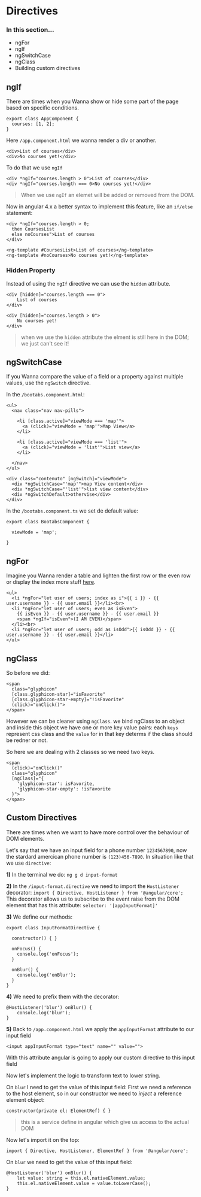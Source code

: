 # Directives

### In this section...

- ngFor
- ngIf
- ngSwitchCase
- ngClass
- Building custom directives

## ngIf

There are times when you Wanna show or hide some part of the page based on specific conditions.

```
export class AppComponent {
  courses: [1, 2];
}
```

Here `/app.component.html` we wanna render a div or another.

```
<div>List of courses</div>
<div>No courses yet!</div>
```

To do that we use `ngIf`

```
<div *ngIf="courses.length > 0">List of courses</div>
<div *ngIf="courses.length === 0>No courses yet!</div>
```
> When we use `ngIf` an elemet will be added or removed from the DOM.

Now in angular 4.x a better syntax to implement this feature, like an `if/else` statement:

```
<div *ngIf="courses.length > 0;
  then CoursesList
  else noCourses">List of courses
</div>

<ng-template #CoursesList>List of courses</ng-template>
<ng-template #noCourses>No courses yet!</ng-template>
``` 

### Hidden Property
Instead of using the `ngIf` directive we can use the `hidden` attribute.

```
<div [hidden]="courses.length === 0">
	List of courses
</div>

<div [hidden]="courses.length > 0">
	No courses yet!
</div>
```

> when we use the `hidden` attribute the elment is still here in the DOM; we just can't see it! 

## ngSwitchCase
If you Wanna compare the value of a field or a property against multiple values, use the  `ngSwitch` directive.

In the `/bootabs.component.html`:

```
<ul>
  <nav class="nav nav-pills">

    <li [class.active]="viewMode === 'map'">
      <a (click)="viewMode = 'map'">Map View</a>
    </li>

    <li [class.active]="viewMode === 'list'">
      <a (click)="viewMode = 'list'">List view</a>
    </li>

  </nav>
</ul>

<div class="contenuto" [ngSwitch]="viewMode">
  <div *ngSwitchCase="'map'">map View content</div>
  <div *ngSwitchCase="'list'">list view content</div>
  <div *ngSwitchDefault>othervise</div>
</div>
```

In the `/bootabs.component.ts` we set de default value:

```
export class BootabsComponent {

  viewMode = 'map';

}
```
 
## ngFor
Imagine you Wanna render a table and lighten the first row or the even row or display the index more stuff [here](https://angular.io/api/common/NgForOf).

```
<ul>
  <li *ngFor="let user of users; index as i">{{ i }} - {{ user.username }} - {{ user.email }}</li><br>
  <li *ngFor="let user of users; even as isEven">
    {{ isEven }} - {{ user.username }} - {{ user.email }}
    <span *ngIf="isEven">(I AM EVEN)</span>
  </li><br>
  <li *ngFor="let user of users; odd as isOdd">{{ isOdd }} - {{ user.username }} - {{ user.email }}</li>
</ul>
```

## ngClass

So before we did:

```
<span
  class="glyphicon"
  [class.glyphicon-star]="isFavorite"
  [class.glyphicon-star-empty]="!isFavorite"
  (click)="onClick()">
</span>
```

However we can be cleaner using `ngClass`. we bind ngClass to an object and inside this object we have one or more key value pairs: each `keys` represent css class and the `value` for in that key determs if the class should be redner or not.

So here we are dealing with 2 classes so we need two keys.

```
<span
  (click)="onClick()"
  class="glyphicon"
  [ngClass]="{
    'glyphicon-star': isFavorite,
    'glyphicon-star-empty': !isFavorite
  }">
</span>
``` 	 

## Custom Directives

There are times when we want to have more control over the behaviour of DOM elements.

Let's say that we have an input field for a phone number `1234567890`, now the stardard amercican phone number is `(123)456-7890`. In situation like that we use `directive`:

**1)** In the terminal we do:
`ng g d input-format`

**2)** In the `/input-format.directive` we need to import the `HostListener ` decorator: `import { Directive, HostListener } from '@angular/core';` This decorator allows us to subscribe to the event raise from the DOM element that has this attribute: `selector: '[appInputFormat]'` 

**3)** We define our methods:

```
export class InputFormatDirective {

  constructor() { }

  onFocus() {
    console.log('onFocus');
  }

  onBlur() {
    console.log('onBlur');
  }
}
```

**4)** We need to prefix them with the decorator:

```
@HostListener('blur') onBlur() {
	console.log('blur');
}
```

**5)** Back to `/app.component.html` we apply the `appInputFormat` attribute to our input field

```
<input appInputFormat type="text" name="" value="">
```

With this attribute angular is going to apply our custom directive to this input field

Now let's implement the logic to transform text to lower string.

On `blur` I need to get the value of this input field:
First we need a reference to the host element, so in our constructor we need to *inject* a reference element object:

 `constructor(private el: ElementRef) { }`
> this is a service define in angular which give us access to the actual DOM

Now let's import it on the top:

`import { Directive, HostListener, ElementRef } from '@angular/core';`

On `blur` we need to get the value of this input field: 

```
@HostListener('blur') onBlur() {
	let value: string = this.el.nativeElement.value;
	this.el.nativeElement.value = value.toLowerCase();
}
```